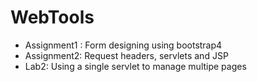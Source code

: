 # WebTools
<ul>
  <li>Assignment1 : Form designing using bootstrap4</li>
  <li>Assignment2: Request headers, servlets and JSP</li>
  <li>Lab2: Using a single servlet to manage multipe pages</li>
</ul>
